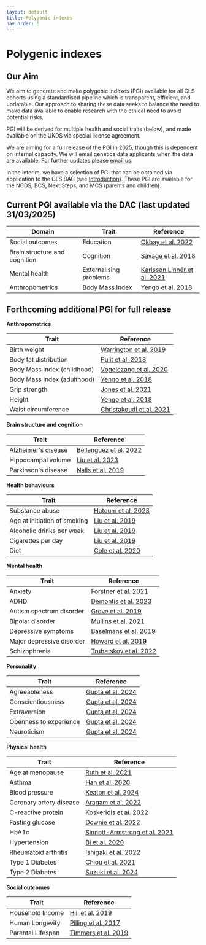 ```yaml
---
layout: default
title: Polygenic indexes
nav_order: 6
---
```


# **Polygenic indexes** 

## Our Aim

We aim to generate and make polygenic indexes (PGI) available for all CLS cohorts using a standardised pipeline which is transparent, efficient, and updatable. Our approach to sharing these data seeks to balance the need to make data available to enable research with the ethical need to avoid potential risks.

PGI will be derived for multiple health and social traits (below), and made available on the UKDS via special license agreement.

We are aiming for a full release of the PGI in 2025, though this is dependent on internal capacity. We will email genetics data applicants when the data are available. For further updates please [email us](mailto:clsdata@ucl.ac.uk).

In the interim, we have a selection of PGI that can be obtained via application to the CLS DAC (see [Introduction](https://cls-genetics.github.io/docs/intro.html)). These PGI are available for the NCDS, BCS, Next Steps, and MCS (parents and children). 



## Current PGI available via the DAC (last updated 31/03/2025)

| Domain | Trait | Reference |
|--------|-------|-----------|
| Social outcomes | Education | [Okbay et al. 2022](https://www.nature.com/articles/s41588-022-01016-z) |
| Brain structure and cognition  | Cognition | [Savage et al. 2018](https://www.nature.com/articles/s41588-018-0152-6) |
| Mental health | Externalising problems | [Karlsson Linnér et al. 2021](https://www.nature.com/articles/s41593-021-00908-3) |
| Anthropometrics | Body Mass Index | [Yengo et al. 2018](https://academic.oup.com/hmg/article/27/20/3641/5067845) |




## Forthcoming additional PGI for full release

**Anthropometrics**

| Trait | Reference |
|-------|-----------|
| Birth weight | [Warrington et al. 2019](https://www.nature.com/articles/s41588-019-0403-1) |
| Body fat distribution | [Pulit et al. 2018](https://academic.oup.com/hmg/article/28/1/166/5098227) |
| Body Mass Index (childhood) | [Vogelezang et al. 2020](https://journals.plos.org/plosgenetics/article?id=10.1371/journal.pgen.1008718) |
| Body Mass Index (adulthood) | [Yengo et al. 2018](https://academic.oup.com/hmg/article/27/20/3641/5067845) |
| Grip strength | [Jones et al. 2021](https://www.nature.com/articles/s41467-021-20918-w) |
| Height | [Yengo et al. 2018](https://academic.oup.com/hmg/article/27/20/3641/5067845) |
| Waist circumference | [Christakoudi et al. 2021](https://www.nature.com/articles/s41598-021-89176-6) |

**Brain structure and cognition**

| Trait | Reference |
|-------|-----------|
| Alzheimer's disease | [Bellenguez et al. 2022](https://www.nature.com/articles/s41588-022-01024-z) |
| Hippocampal volume | [Liu et al. 2023](https://www.nature.com/articles/s41588-023-01425-8) |
| Parkinson's disease | [Nalls et al. 2019](https://www.thelancet.com/journals/laneur/article/PIIS1474-4422(19)30320-5) |

**Health behaviours**

| Trait | Reference |
|-------|-----------|
| Substance abuse | [Hatoum et al. 2023](https://www.nature.com/articles/s44220-023-00034-y) |
| Age at initiation of smoking | [Liu et al. 2019](https://www.nature.com/articles/s41588-018-0307-5) |
| Alcoholic drinks per week | [Liu et al. 2019](https://www.nature.com/articles/s41588-018-0307-5) |
| Cigarettes per day | [Liu et al. 2019](https://www.nature.com/articles/s41588-018-0307-5) |
| Diet | [Cole et al. 2020](https://www.nature.com/articles/s41467-020-15193-0) |

**Mental health**

| Trait | Reference |
|-------|-----------|
| Anxiety | [Forstner et al. 2021](https://www.nature.com/articles/s41380-019-0590-2) |
| ADHD | [Demontis et al. 2023](https://www.nature.com/articles/s41588-022-01285-8) |
| Autism spectrum disorder | [Grove et al. 2019](https://www.nature.com/articles/s41588-019-0344-8) |
| Bipolar disorder | [Mullins et al. 2021](https://www.nature.com/articles/s41588-021-00857-4) |
| Depressive symptoms | [Baselmans et al. 2019](https://www.nature.com/articles/s41588-018-0320-8) |
| Major depressive disorder | [Howard et al. 2019](https://www.nature.com/articles/s41593-018-0326-7) |
| Schizophrenia | [Trubetskoy et al. 2022](https://www.nature.com/articles/s41586-022-04434-5) |

**Personality**

| Trait | Reference |
|-------|-----------|
| Agreeableness | [Gupta et al. 2024](https://www.nature.com/articles/s41562-024-01951-3) |
| Conscientiousness | [Gupta et al. 2024](https://www.nature.com/articles/s41562-024-01951-3) |
| Extraversion | [Gupta et al. 2024](https://www.nature.com/articles/s41562-024-01951-3) |
| Openness to experience | [Gupta et al. 2024](https://www.nature.com/articles/s41562-024-01951-3) |
| Neuroticism | [Gupta et al. 2024](https://www.nature.com/articles/s41562-024-01951-3) |

**Physical health**

| Trait | Reference |
|-------|-----------|
| Age at menopause | [Ruth et al. 2021](https://www.nature.com/articles/s41586-021-03779-7) |
| Asthma | [Han et al. 2020](https://www.nature.com/articles/s41467-020-15649-3) |
| Blood pressure | [Keaton et al. 2024](https://www.nature.com/articles/s41588-024-01714-w) |
| Coronary artery disease | [Aragam et al. 2022](https://www.nature.com/articles/s41588-022-01233-6) |
| C-reactive protein | [Koskeridis et al. 2022](https://www.nature.com/articles/s41467-022-34688-6) |
| Fasting glucose | [Downie et al. 2022](https://link.springer.com/article/10.1007/s00125-021-05635-9) |
| HbA1c | [Sinnott-Armstrong et al. 2021](https://www.nature.com/articles/s41588-020-00757-z) |
| Hypertension | [Bi et al. 2020](https://www.cell.com/ajhg/fulltext/S0002-9297(20)30191-9) |
| Rheumatoid arthritis | [Ishigaki et al. 2022](https://www.nature.com/articles/s41588-022-01213-w) |
| Type 1 Diabetes | [Chiou et al. 2021](https://www.nature.com/articles/s41586-021-03552-w) |
| Type 2 Diabetes | [Suzuki et al. 2024](https://www.nature.com/articles/s41586-024-07019-6) |

**Social outcomes**

| Trait | Reference |
|-------|-----------|
| Household Income | [Hill et al. 2019](https://www.nature.com/articles/s41467-019-13585-5) |
| Human Longevity | [Pilling et al. 2017](https://www.aging-us.com/article/101334/text) |
| Parental Lifespan | [Timmers et al. 2019](https://elifesciences.org/articles/39856) |

